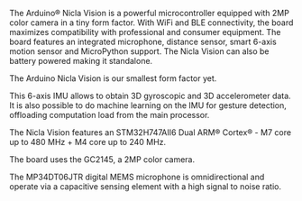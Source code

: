 <FeatureDescription>

The Arduino® Nicla Vision is a powerful microcontroller equipped with 2MP color camera in a tiny form factor. With WiFi and BLE connectivity, the board maximizes compatibility with professional and consumer equipment. The board features an integrated microphone, distance sensor, smart 6-axis motion sensor and MicroPython support. The Nicla Vision can also be battery powered making it standalone.

</FeatureDescription>

<FeatureList>
<Feature title="Nicla Form Factor" image="nicla-form-factor">

The Arduino Nicla Vision is our smallest form factor yet.

</Feature>

<Feature title="LSM6DSOXTR 6-axis IMU" image="imu">

This 6-axis IMU allows to obtain 3D gyroscopic and 3D accelerometer data. It is also possible to do machine learning on the IMU for gesture detection, offloading computation load from the main processor.
<FeatureWrapper>
  <FeatureLink title="Datasheet" url="https://www.st.com/resource/en/datasheet/lsm6dsox.pdf" download blank/>
</FeatureWrapper>
</Feature>

<Feature title="STM32H747AII6" image="mcu">

  The Nicla Vision features an STM32H747AII6 Dual ARM® Cortex® - M7 core up to 480 MHz + M4 core up to 240 MHz.
<FeatureWrapper>
  <FeatureLink title="Datasheet" url="https://www.st.com/resource/en/datasheet/stm32h747ai.pdf" download blank/>
</FeatureWrapper>
</Feature>

<Feature title="2MP color camera" image="camera">

The board uses the GC2145, a 2MP color camera.
<FeatureWrapper>
  <FeatureLink title="Datasheet" url="https://e2e.ti.com/cfs-file/__key/communityserver-discussions-components-files/968/GC2145-CSP-DataSheet-release-V1.0_5F00_20131201.pdf" download blank/>
</FeatureWrapper>
</Feature>

<Feature title="Omnidirectional microphone" image="microphone">

The MP34DT06JTR digital MEMS microphone is omnidirectional and operate via a capacitive sensing element with a high
signal to noise ratio.
<FeatureWrapper>
  <FeatureLink title="Datasheet" url="https://content.arduino.cc/assets/Nano_BLE_Sense_mp34dt05-a.pdf" download blank/>
</FeatureWrapper>
</Feature>

</FeatureList>
